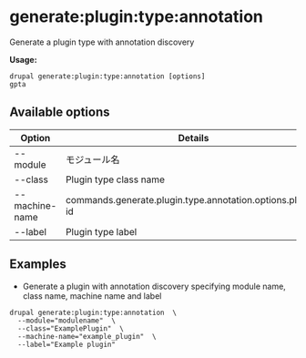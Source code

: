# generate:plugin:type:annotation
Generate a plugin type with annotation discovery

**Usage:**
```
drupal generate:plugin:type:annotation [options]
gpta
```

## Available options
Option | Details
-------|-------------
--module | モジュール名
--class | Plugin type class name
--machine-name | commands.generate.plugin.type.annotation.options.plugin-id
--label | Plugin type label

## Examples
* Generate a plugin with annotation discovery specifying module name, class name, machine name and label
```
drupal generate:plugin:type:annotation  \
  --module="modulename"  \
  --class="ExamplePlugin"  \
  --machine-name="example_plugin"  \
  --label="Example plugin"
```
